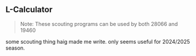 ## L-Calculator

> Note: These scouting programs can be used by both 28066 and 19460

some scouting thing haig made me write. only seems useful for 2024/2025 season.